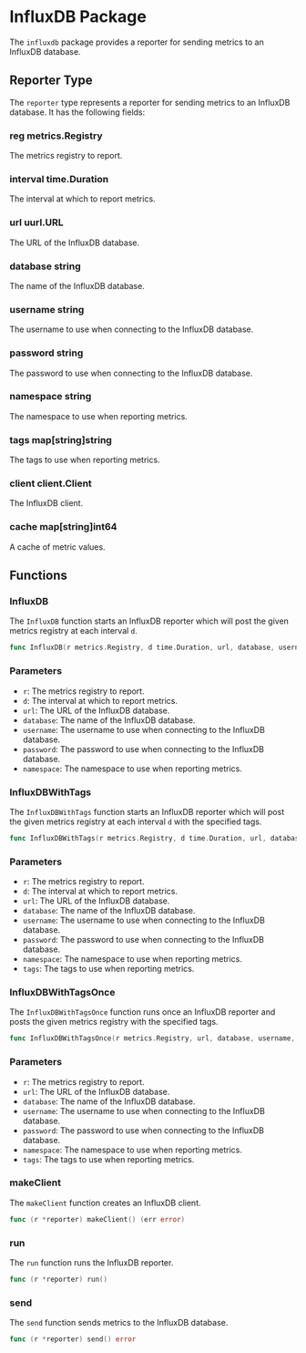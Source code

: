 # InfluxDB Package

The `influxdb` package provides a reporter for sending metrics to an InfluxDB database.

## Reporter Type

The `reporter` type represents a reporter for sending metrics to an InfluxDB database. It has the following fields:

### reg metrics.Registry

The metrics registry to report.

### interval time.Duration

The interval at which to report metrics.

### url uurl.URL

The URL of the InfluxDB database.

### database string

The name of the InfluxDB database.

### username string

The username to use when connecting to the InfluxDB database.

### password string

The password to use when connecting to the InfluxDB database.

### namespace string

The namespace to use when reporting metrics.

### tags map[string]string

The tags to use when reporting metrics.

### client client.Client

The InfluxDB client.

### cache map[string]int64

A cache of metric values.

## Functions

### InfluxDB

The `InfluxDB` function starts an InfluxDB reporter which will post the given metrics registry at each interval `d`.

```go
func InfluxDB(r metrics.Registry, d time.Duration, url, database, username, password, namespace string)
```

### Parameters

- `r`: The metrics registry to report.
- `d`: The interval at which to report metrics.
- `url`: The URL of the InfluxDB database.
- `database`: The name of the InfluxDB database.
- `username`: The username to use when connecting to the InfluxDB database.
- `password`: The password to use when connecting to the InfluxDB database.
- `namespace`: The namespace to use when reporting metrics.

### InfluxDBWithTags

The `InfluxDBWithTags` function starts an InfluxDB reporter which will post the given metrics registry at each interval `d` with the specified tags.

```go
func InfluxDBWithTags(r metrics.Registry, d time.Duration, url, database, username, password, namespace string, tags map[string]string)
```

### Parameters

- `r`: The metrics registry to report.
- `d`: The interval at which to report metrics.
- `url`: The URL of the InfluxDB database.
- `database`: The name of the InfluxDB database.
- `username`: The username to use when connecting to the InfluxDB database.
- `password`: The password to use when connecting to the InfluxDB database.
- `namespace`: The namespace to use when reporting metrics.
- `tags`: The tags to use when reporting metrics.

### InfluxDBWithTagsOnce

The `InfluxDBWithTagsOnce` function runs once an InfluxDB reporter and posts the given metrics registry with the specified tags.

```go
func InfluxDBWithTagsOnce(r metrics.Registry, url, database, username, password, namespace string, tags map[string]string) error
```

### Parameters

- `r`: The metrics registry to report.
- `url`: The URL of the InfluxDB database.
- `database`: The name of the InfluxDB database.
- `username`: The username to use when connecting to the InfluxDB database.
- `password`: The password to use when connecting to the InfluxDB database.
- `namespace`: The namespace to use when reporting metrics.
- `tags`: The tags to use when reporting metrics.

### makeClient

The `makeClient` function creates an InfluxDB client.

```go
func (r *reporter) makeClient() (err error)
```

### run

The `run` function runs the InfluxDB reporter.

```go
func (r *reporter) run()
```

### send

The `send` function sends metrics to the InfluxDB database.

```go
func (r *reporter) send() error
```